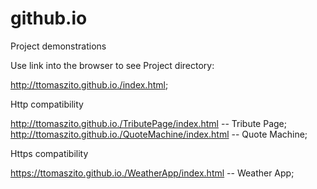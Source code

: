 # github.io

Project demonstrations



Use link into the browser to see Project directory:

http://ttomaszito.github.io./index.html;


Http compatibility


http://ttomaszito.github.io./TributePage/index.html -- Tribute Page;
http://ttomaszito.github.io./QuoteMachine/index.html -- Quote Machine;



Https compatibility 

https://ttomaszito.github.io./WeatherApp/index.html -- Weather App;
